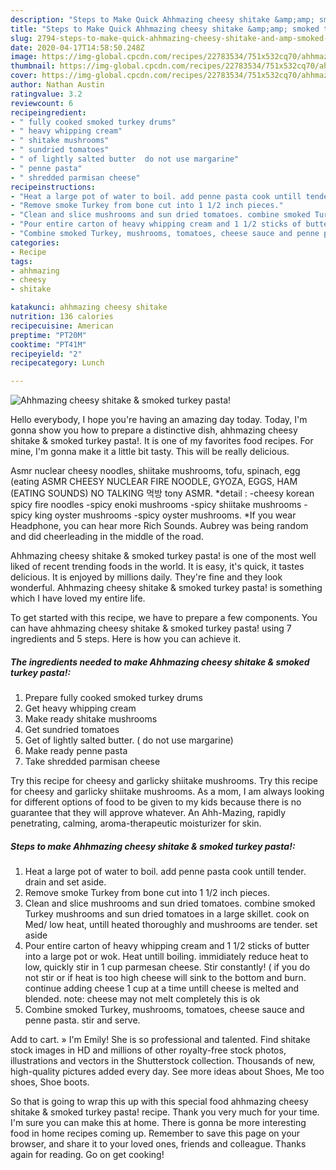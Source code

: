 ```yaml
---
description: "Steps to Make Quick Ahhmazing cheesy shitake &amp;amp; smoked turkey pasta!"
title: "Steps to Make Quick Ahhmazing cheesy shitake &amp;amp; smoked turkey pasta!"
slug: 2794-steps-to-make-quick-ahhmazing-cheesy-shitake-and-amp-smoked-turkey-pasta
date: 2020-04-17T14:58:50.248Z
image: https://img-global.cpcdn.com/recipes/22783534/751x532cq70/ahhmazing-cheesy-shitake-smoked-turkey-pasta-recipe-main-photo.jpg
thumbnail: https://img-global.cpcdn.com/recipes/22783534/751x532cq70/ahhmazing-cheesy-shitake-smoked-turkey-pasta-recipe-main-photo.jpg
cover: https://img-global.cpcdn.com/recipes/22783534/751x532cq70/ahhmazing-cheesy-shitake-smoked-turkey-pasta-recipe-main-photo.jpg
author: Nathan Austin
ratingvalue: 3.2
reviewcount: 6
recipeingredient:
- " fully cooked smoked turkey drums"
- " heavy whipping cream"
- " shitake mushrooms"
- " sundried tomatoes"
- " of lightly salted butter  do not use margarine"
- " penne pasta"
- " shredded parmisan cheese"
recipeinstructions:
- "Heat a large pot of water to boil. add penne pasta cook untill tender. drain and set aside."
- "Remove smoke Turkey from bone cut into 1 1/2 inch pieces."
- "Clean and slice mushrooms and sun dried tomatoes. combine smoked Turkey mushrooms and sun dried tomatoes in a large skillet. cook on Med/ low heat, untill heated thoroughly and mushrooms are tender. set aside"
- "Pour entire carton of heavy whipping cream and 1 1/2 sticks of butter into a large pot or wok. Heat untill boiling. immidiately reduce heat to low, quickly stir in 1 cup parmesan cheese. Stir constantly! ( if you do not stir or if heat is too high cheese will sink to the bottom and burn. continue adding cheese 1 cup at a time untill cheese is melted and blended. note: cheese may not melt completely this is ok"
- "Combine smoked Turkey, mushrooms, tomatoes, cheese sauce and penne pasta. stir and serve."
categories:
- Recipe
tags:
- ahhmazing
- cheesy
- shitake

katakunci: ahhmazing cheesy shitake 
nutrition: 136 calories
recipecuisine: American
preptime: "PT20M"
cooktime: "PT41M"
recipeyield: "2"
recipecategory: Lunch

---
```



![Ahhmazing cheesy shitake &amp; smoked turkey pasta!](https://img-global.cpcdn.com/recipes/22783534/751x532cq70/ahhmazing-cheesy-shitake-smoked-turkey-pasta-recipe-main-photo.jpg)

Hello everybody, I hope you're having an amazing day today. Today, I'm gonna show you how to prepare a distinctive dish, ahhmazing cheesy shitake &amp; smoked turkey pasta!. It is one of my favorites food recipes. For mine, I'm gonna make it a little bit tasty. This will be really delicious.

Asmr nuclear cheesy noodles, shiitake mushrooms, tofu, spinach, egg (eating ASMR CHEESY NUCLEAR FIRE NOODLE, GYOZA, EGGS, HAM (EATING SOUNDS) NO TALKING 먹방 tony ASMR. *detail : -cheesy korean spicy fire noodles -spicy enoki mushrooms -spicy shiitake mushrooms -spicy king oyster mushrooms -spicy oyster mushrooms. *If you wear Headphone, you can hear more Rich Sounds. Aubrey was being random and did cheerleading in the middle of the road.

Ahhmazing cheesy shitake &amp; smoked turkey pasta! is one of the most well liked of recent trending foods in the world. It is easy, it's quick, it tastes delicious. It is enjoyed by millions daily. They're fine and they look wonderful. Ahhmazing cheesy shitake &amp; smoked turkey pasta! is something which I have loved my entire life.


To get started with this recipe, we have to prepare a few components. You can have ahhmazing cheesy shitake &amp; smoked turkey pasta! using 7 ingredients and 5 steps. Here is how you can achieve it.

<!--inarticleads1-->

##### The ingredients needed to make Ahhmazing cheesy shitake &amp; smoked turkey pasta!:

1. Prepare  fully cooked smoked turkey drums
1. Get  heavy whipping cream
1. Make ready  shitake mushrooms
1. Get  sundried tomatoes
1. Get  of lightly salted butter. ( do not use margarine)
1. Make ready  penne pasta
1. Take  shredded parmisan cheese


Try this recipe for cheesy and garlicky shiitake mushrooms. Try this recipe for cheesy and garlicky shiitake mushrooms. As a mom, I am always looking for different options of food to be given to my kids because there is no guarantee that they will approve whatever. An Ahh-Mazing, rapidly penetrating, calming, aroma-therapeutic moisturizer for skin. 

<!--inarticleads2-->

##### Steps to make Ahhmazing cheesy shitake &amp; smoked turkey pasta!:

1. Heat a large pot of water to boil. add penne pasta cook untill tender. drain and set aside.
1. Remove smoke Turkey from bone cut into 1 1/2 inch pieces.
1. Clean and slice mushrooms and sun dried tomatoes. combine smoked Turkey mushrooms and sun dried tomatoes in a large skillet. cook on Med/ low heat, untill heated thoroughly and mushrooms are tender. set aside
1. Pour entire carton of heavy whipping cream and 1 1/2 sticks of butter into a large pot or wok. Heat untill boiling. immidiately reduce heat to low, quickly stir in 1 cup parmesan cheese. Stir constantly! ( if you do not stir or if heat is too high cheese will sink to the bottom and burn. continue adding cheese 1 cup at a time untill cheese is melted and blended. note: cheese may not melt completely this is ok
1. Combine smoked Turkey, mushrooms, tomatoes, cheese sauce and penne pasta. stir and serve.


Add to cart. » I&#39;m Emily! She is so professional and talented. Find shitake stock images in HD and millions of other royalty-free stock photos, illustrations and vectors in the Shutterstock collection. Thousands of new, high-quality pictures added every day. See more ideas about Shoes, Me too shoes, Shoe boots. 

So that is going to wrap this up with this special food ahhmazing cheesy shitake &amp; smoked turkey pasta! recipe. Thank you very much for your time. I'm sure you can make this at home. There is gonna be more interesting food in home recipes coming up. Remember to save this page on your browser, and share it to your loved ones, friends and colleague. Thanks again for reading. Go on get cooking!
